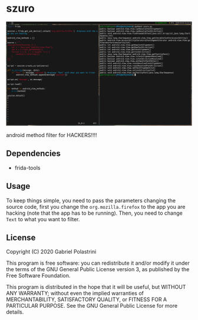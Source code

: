 # szuro

![](preview.png)

android method filter for HACKERS!!!!

## Dependencies

- frida-tools

## Usage

To keep things simple, you need to pass the parameters changing the source code, first you change the `org.mozilla.firefox`
to the app you are hacking (note that the app has to be running). Then, you need to change `Text` to what you want to filter.

## License

Copyright (C) 2020 Gabriel Polastrini

This program is free software: you can redistribute it and/or modify it under the terms of the GNU General Public License version 3, as published by the Free Software Foundation.

This program is distributed in the hope that it will be useful, but WITHOUT ANY WARRANTY; without even the implied warranties of MERCHANTABILITY, SATISFACTORY QUALITY, or FITNESS FOR A PARTICULAR PURPOSE. See the GNU General Public License for more details.
